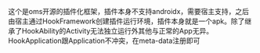 这个是oms开源的插件化框架，插件本身不支持androidx，需要宿主支持，之后由宿主通过HookFramework创建插件运行环境，插件本身就是一个apk。除了继承了HookAbility的Activity无法独立运行外其他与正常的App无异。HookApplication跟Application不冲突，在meta-data注册即可
